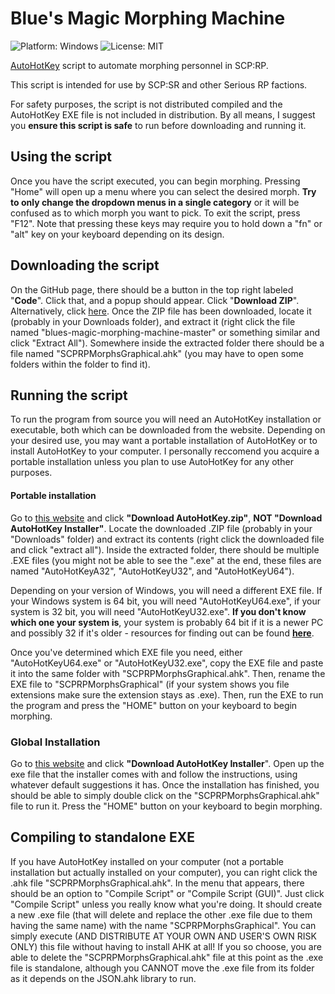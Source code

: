 # Blue's Magic Morphing Machine

![Platform: Windows](https://img.shields.io/badge/platform-windows-lightgrey) ![License: MIT](https://img.shields.io/github/license/SecureCaptain/blues-magic-morphing-machine)

[AutoHotKey](https://www.autohotkey.com) script to automate morphing personnel in SCP:RP.

This script is intended for use by SCP:SR and other Serious RP factions.

For safety purposes, the script is not distributed compiled and the AutoHotKey EXE file is not included in distribution. By all means, I suggest you **ensure this script is safe** to run before downloading and running it.

## Using the script

Once you have the script executed, you can begin morphing. Pressing "Home" will open up a menu where you can select the desired morph. **Try to only change the dropdown menus in a single category** or it will be confused as to which morph you want to pick. To exit the script, press "F12". Note that pressing these keys may require you to hold down a "fn" or "alt" key on your keyboard depending on its design.

## Downloading the script

On the GitHub page, there should be a button in the top right labeled "**Code**". Click that, and a popup should appear. Click "**Download ZIP**". Alternatively, click [here](https://github.com/SecureCaptain/blues-magic-morphing-machine/archive/refs/heads/main.zip). Once the ZIP file has been downloaded, locate it (probably in your Downloads folder), and extract it (right click the file named "blues-magic-morphing-machine-master" or something similar and click "Extract All"). Somewhere inside the extracted folder there should be a file named "SCPRPMorphsGraphical.ahk" (you may have to open some folders within the folder to find it).

## Running the script

To run the program from source you will need an AutoHotKey installation or executable, both which can be downloaded from the website. Depending on your desired use, you may want a portable installation of AutoHotKey or to install AutoHotKey to your computer. I personally reccomend you acquire a portable installation unless you plan to use AutoHotKey for any other purposes.

#### Portable installation

Go to [this website](https://www.autohotkey.com/download/) and click **"Download AutoHotKey.zip"**, **NOT "Download AutoHotKey Installer"**. Locate the downloaded .ZIP file (probably in your "Downloads" folder) and extract its contents (right click the downloaded file and click "extract all"). Inside the extracted folder, there should be multiple .EXE files (you might not be able to see the ".exe" at the end, these files are named "AutoHotKeyA32", "AutoHotKeyU32", and "AutoHotKeyU64"). 

Depending on your version of Windows, you will need a different EXE file. If your Windows system is 64 bit, you will need "AutoHotKeyU64.exe", if your system is 32 bit, you will need "AutoHotKeyU32.exe". **If you don't know which one your system is**, your system is probably 64 bit if it is a newer PC and possibly 32 if it's older - resources for finding out can be found [**here**](https://support.microsoft.com/en-us/windows/32-bit-and-64-bit-windows-frequently-asked-questions-c6ca9541-8dce-4d48-0415-94a3faa2e13d).

Once you've determined which EXE file you need, either "AutoHotKeyU64.exe" or "AutoHotKeyU32.exe", copy the EXE file and paste it into the same folder with "SCPRPMorphsGraphical.ahk". Then, rename the EXE file to "SCPRPMorphsGraphical" (if your system shows you file extensions make sure the extension stays as .exe). Then, run the EXE to run the program and press the "HOME" button on your keyboard to begin morphing. 

### Global Installation
Go to [this website](https://www.autohotkey.com/download/) and click **"Download AutoHotKey Installer**". Open up the exe file that the installer comes with and follow the instructions, using whatever default suggestions it has. Once the installation has finished, you should be able to simply double click on the "SCPRPMorphsGraphical.ahk" file to run it. Press the "HOME" button on your keyboard to begin morphing.

## Compiling to standalone EXE

If you have AutoHotKey installed on your computer (not a portable installation but actually installed on your computer), you can right click the .ahk file "SCPRPMorphsGraphical.ahk". In the menu that appears, there should be an option to "Compile Script" or "Compile Script (GUI)". Just click "Compile Script" unless you really know what you're doing. It should create a new .exe file (that will delete and replace the other .exe file due to them having the same name) with the name "SCPRPMorphsGraphical". You can simply execute (AND DISTRIBUTE AT YOUR OWN AND USER'S OWN RISK ONLY) this file without having to install AHK at all! If you so choose, you are able to delete the "SCPRPMorphsGraphical.ahk" file at this point as the .exe file is standalone, although you CANNOT move the .exe file from its folder as it depends on the JSON.ahk library to run.
